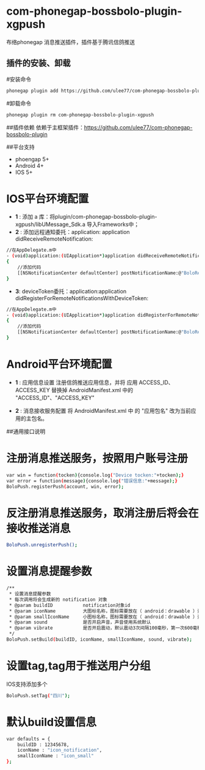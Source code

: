 # com-phonegap-bossbolo-plugin-xgpush
布络phonegap 消息推送插件，插件基于腾讯信鸽推送

## 插件的安装、卸载
#安装命令

```sh
phonegap plugin add https://github.com/ulee77/com-phonegap-bossbolo-plugin-xgpush.git
```
#卸载命令
```sh
phonegap plugin rm com-phonegap-bossbolo-plugin-xgpush
```

##插件依赖
依赖于主框架插件：https://github.com/ulee77/com-phonegap-bossbolo-plugin

##平台支持
- phoengap 5+
- Android 4+
- IOS 5+

# IOS平台环境配置
- __1__ : 添加 a 库：将plugin/com-phonegap-bossbolo-plugin-xgpush/libUMessage_Sdk.a 导入Frameworks中；
- __2__ : 添加远程通知委托：application: application didReceiveRemoteNotification:
```sh
//在AppDelegate.m中
- (void)application:(UIApplication*)application didReceiveRemoteNotification:(NSDictionary*)userInfo
{
    //添加代码
    [[NSNotificationCenter defaultCenter] postNotificationName:@"BoloReceiveRemoteNotification" object:userInfo];
}
```
- __3__: deviceToken委托：application:application didRegisterForRemoteNotificationsWithDeviceToken:
```sh
//在AppDelegate.m中
- (void)application:(UIApplication*)application didRegisterForRemoteNotificationsWithDeviceToken:(NSData*)deviceToken
{
    //添加代码
    [[NSNotificationCenter defaultCenter] postNotificationName:@"BoloRemoteNotificationsWithDeviceToken" object:deviceToken];
}
```

# Android平台环境配置
- __1__ : 应用信息设置
    注册信鸽推送应用信息，并将 应用 ACCESS_ID、ACCESS_KEY 替换掉 AndroidManifest.xml 中的 "ACCESS_ID"、"ACCESS_KEY"

- __2__ : 消息接收服务配置
    将 AndroidManifest.xml 中  的 "应用包名" 改为当前应用的主包名。


##通用接口说明

# 注册消息推送服务，按照用户账号注册
```sh
var win = function(tocken){console.log("Device tocken:"+tocken);}
var error = function(message){console.log("错误信息:"+message);}
BoloPush.registerPush(account, win, error);
```

# 反注册消息推送服务，取消注册后将会在接收推送消息
```sh
BoloPush.unregisterPush();
```

# 设置消息提醒参数
```sh
/**
 * 设置消息提醒参数
 * 每次调用将会生成新的 notification 对象
 * @param buildID           notification对象id
 * @param iconName          大图标名称，图标需要放在（ android：drawable ）资源文件夹中
 * @param smallIconName     小图标名称，图标需要放在（ android：drawable ）资源文件夹中
 * @param sound             是否开启声音，声音使用系统默认
 * @param vibrate           是否开启震动，默认震动3次间隔100毫秒，第一次600毫秒，第二次500毫秒，第三次100毫秒
 */
BoloPush.setBuild(buildID, iconName, smallIconName, sound, vibrate);
```

# 设置tag,tag用于推送用户分组
IOS支持添加多个
```sh
BoloPush.setTag("四川");
```

# 默认build设置信息
```sh
var defaults = {
    buildID : 12345678,
    iconName : "icon_notification",
    smallIconName : "icon_small"
};
```

